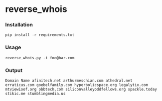 # reverse_whois

### Installation
`pip install -r requirements.txt`

### Usage 
`reverse_whois.py -i foo@bar.com`

### Output
`Domain Name
afinitech.net
arthurmeschian.com
athedral.net
erraticus.com
goebelfamily.com
hyperbolicspace.org
legalytix.com
mtviewioof.org
obbtech.com
siliconvalleyoddfellows.org
spackle.today
stikic.me
stumblingmedia.us`
